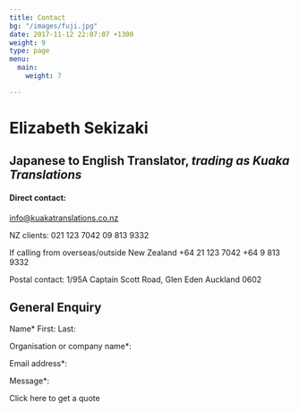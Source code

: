 ```yaml
---
title: Contact
bg: "/images/fuji.jpg"
date: 2017-11-12 22:07:07 +1300
weight: 9
type: page
menu:
  main:
    weight: 7

---
```

# Elizabeth Sekizaki
## Japanese to English Translator, *trading as Kuaka Translations*

#### Direct contact:
info@kuakatranslations.co.nz

NZ clients:
021 123 7042
09 813 9332 

If calling from overseas/outside New Zealand 
+64 21 123 7042
+64 9 813 9332

Postal contact:
1/95A Captain Scott Road,
Glen Eden
Auckland 0602


## General Enquiry

Name*
First:     Last:

Organisation or company name*:

Email address*:

Message*:


Click here to get a quote


